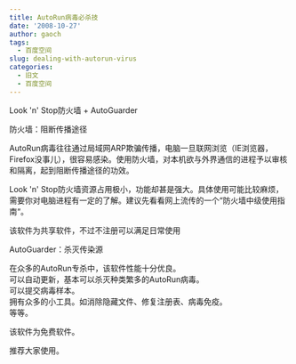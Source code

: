 ```yaml
---
title: AutoRun病毒必杀技
date: '2008-10-27'
author: gaoch
tags:
  - 百度空间
slug: dealing-with-autorun-virus
categories:
  - 旧文
  - 百度空间
---
```


Look 'n' Stop防火墙 + AutoGuarder  
  
防火墙：阻断传播途径  
  
AutoRun病毒往往通过局域网ARP欺骗传播，电脑一旦联网浏览（IE浏览器，Firefox没事儿），很容易感染。使用防火墙，对本机欲与外界通信的进程予以审核和隔离，起到阻断传播途径的功效。  
  
Look 'n'
Stop防火墙资源占用极小，功能却甚是强大。具体使用可能比较麻烦，需要你对电脑进程有一定的了解。建议先看看网上流传的一个“防火墙中级使用指南“。  
  
该软件为共享软件，不过不注册可以满足日常使用  
  
AutoGuarder：杀灭传染源  
  
在众多的AutoRun专杀中，该软件性能十分优良。  
可以自动更新，基本可以杀灭种类繁多的AutoRun病毒。  
可以提交病毒样本。  
拥有众多的小工具。如消除隐藏文件、修复注册表、病毒免疫。  
等等。  
  
该软件为免费软件。  
  
推荐大家使用。
